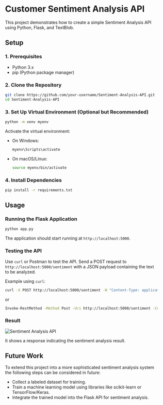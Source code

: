 # Customer Sentiment Analysis API

This project demonstrates how to create a simple Sentiment Analysis API using Python, Flask, and TextBlob.

## Setup

### 1. Prerequisites

- Python 3.x
- pip (Python package manager)

### 2. Clone the Repository

```bash
git clone https://github.com/your-username/Sentiment-Analysis-API.git
cd Sentiment-Analysis-API
```

### 3. Set Up Virtual Environment (Optional but Recommended)

```bash
python -m venv myenv
```

Activate the virtual environment:
- On Windows:
  ```bash
  myenv\Scripts\activate
  ```
- On macOS/Linux:
  ```bash
  source myenv/bin/activate
  ```

### 4. Install Dependencies

```bash
pip install -r requirements.txt
```

## Usage

### Running the Flask Application

```bash
python app.py
```

The application should start running at `http://localhost:5000`.

### Testing the API

Use `curl` or Postman to test the API. Send a POST request to `http://localhost:5000/sentiment` with a JSON payload containing the text to be analyzed.

Example using `curl`:

```bash
curl -X POST http://localhost:5000/sentiment -H "Content-Type: application/json" -d '{"text": "I love this product!"}'
```
or

```bash
Invoke-RestMethod -Method Post -Uri http://localhost:5000/sentiment -ContentType "application/json" -Body '{"text": "I love this product!"}'
```

### Result

![Sentiment Analysis API](https://github.com/HR-Fahim/Customer-Sentiment-Analysis-API/assets/66734379/26ed9402-0fd7-4baa-a477-ce388c563dd2)

It shows a response indicating the sentiment analysis result.

## Future Work

To extend this project into a more sophisticated sentiment analysis system the following steps can be considered in future:
- Collect a labeled dataset for training.
- Train a machine learning model using libraries like scikit-learn or TensorFlow/Keras.
- Integrate the trained model into the Flask API for sentiment analysis.
